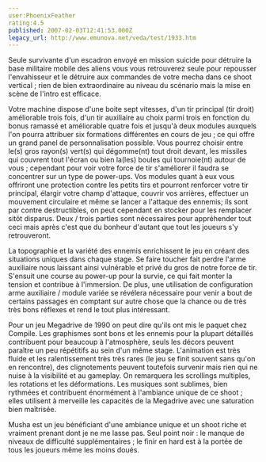 ```yaml
---
user:PhoenixFeather
rating:4.5
published: 2007-02-03T12:41:53.000Z
legacy_url: http://www.emunova.net/veda/test/1933.htm
---
```

Seule survivante d'un escadron envoyé en mission suicide pour détruire la base militaire mobile des aliens vous vous retrouverez seule pour repousser l'envahisseur et le détruire aux commandes de votre mecha dans ce shoot vertical ; rien de bien extraordinaire au niveau du scénario mais la mise en scène de l'intro est efficace.  

  

Votre machine dispose d'une boite sept vitesses, d'un tir principal (tir droit) améliorable trois fois, d'un tir auxiliaire au choix parmi trois en fonction du bonus ramassé et améliorable quatre fois et jusqu'à deux modules auxquels l'on pourra attribuer six formations différentes en cours de jeu ; ce qui offre un grand panel de personnalisation possible. Vous pourrez choisir entre le(s) gros rayon(s) vert(s) qui dégomme(nt) tout droit devant, les missiles qui couvrent tout l'écran ou bien la(les) boules qui tournoie(nt) autour de vous ; cependant pour voir votre force de tir s'améliorer il faudra se concentrer sur un type de power-ups. Vos modules quant à eux vous offriront une protection contre les petits tirs et pourront renforcer votre tir principal, élargir votre champ d'attaque, couvrir vos arrières, effectuer un mouvement circulaire et même se lancer a l'attaque des ennemis; ils sont par contre destructibles, on peut cependant en stocker pour les remplacer sitôt disparus. Deux / trois parties sont nécessaires pour appréhender tout ceci mais après c'est que du bonheur d'autant que tout les joueurs s'y retrouveront.  

  

La topographie et la variété des ennemis enrichissent le jeu en créant des situations uniques dans chaque stage. Se faire toucher fait perdre l'arme auxiliaire nous laissant ainsi vulnérable et privé du gros de notre force de tir. S'ensuit une course au power-up pour la survie, ce qui fait monter la tension et contribue à l'immersion. De plus, une utilisation de configuration arme auxiliaire / module variée se révélera nécessaire pour venir a bout de certains passages en comptant sur autre chose que la chance ou de très très bons réflexes et rend le tout plus intéressant.  

  

Pour un jeu Megadrive de 1990 on peut dire qu'ils ont mis le paquet chez Compile. Les graphismes sont bons et les ennemis pour la plupart détaillés contribuent pour beaucoup à l'atmosphère, seuls les décors peuvent paraître un peu répétitifs au sein d'un même stage. L'animation est très fluide et les ralentissement très très rares (le jeu se finit souvent sans qu'on en rencontre), des clignotements peuvent toutefois survenir mais rien qui ne nuise à la visibilité et au gameplay. On remarquera les scrollings multiples, les rotations et les déformations. Les musiques sont sublimes, bien rythmées et contribuent énormément à l'ambiance unique de ce shoot ; elles utilisent à merveille les capacités de la Megadrive avec une saturation bien maîtrisée.  

  

Musha est un jeu bénéficiant d'une ambiance unique et un shoot riche et vraiment prenant dont je ne me lasse pas. Seul point noir : le manque de niveaux de difficulté supplémentaires ; le finir en hard est à la portée de tous les joueurs même les moins doués.